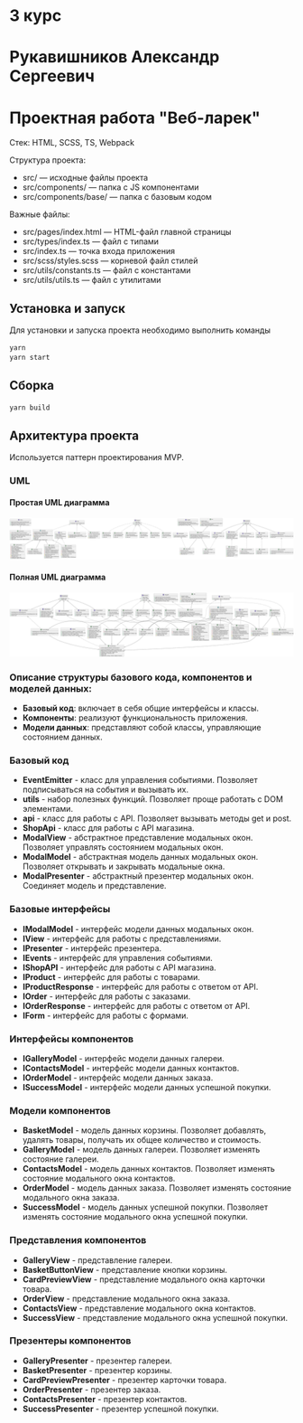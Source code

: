 # 3 курс

# Рукавишников Александр Сергеевич

# Проектная работа "Веб-ларек"

Стек: HTML, SCSS, TS, Webpack

Структура проекта:

- src/ — исходные файлы проекта
- src/components/ — папка с JS компонентами
- src/components/base/ — папка с базовым кодом

Важные файлы:

- src/pages/index.html — HTML-файл главной страницы
- src/types/index.ts — файл с типами
- src/index.ts — точка входа приложения
- src/scss/styles.scss — корневой файл стилей
- src/utils/constants.ts — файл с константами
- src/utils/utils.ts — файл с утилитами

## Установка и запуск

Для установки и запуска проекта необходимо выполнить команды

```bash
yarn
yarn start
```

## Сборка

```bash
yarn build
```

## Архитектура проекта

Используется паттерн проектирования MVP.

### UML

#### Простая UML диаграмма

![UML](./src/public/git/uml.svg)

#### Полная UML диаграмма

![UML](./src/public/git/uml-full.svg)

### Описание структуры базового кода, компонентов и моделей данных:

- **Базовый код**: включает в себя общие интерфейсы и классы.
- **Компоненты**: реализуют функциональность приложения.
- **Модели данных**: представляют собой классы, управляющие состоянием данных.

### Базовый код

- **EventEmitter** - класс для управления событиями. Позволяет подписываться на события и вызывать их.
- **utils** - набор полезных функций. Позволяет проще работать с DOM элементами.
- **api** - класс для работы с API. Позволяет вызывать методы get и post.
- **ShopApi** - класс для работы с API магазина.
- **ModalView** - абстрактное представление модальных окон. Позволяет управлять состоянием модальных окон.
- **ModalModel** - абстрактная модель данных модальных окон. Позволяет открывать и закрывать модальные окна.
- **ModalPresenter** - абстрактный презентер модальных окон. Соединяет модель и представление.

### Базовые интерфейсы

- **IModalModel** - интерфейс модели данных модальных окон.
- **IView** - интерфейс для работы с представлениями.
- **IPresenter** - интерфейс презентера.
- **IEvents** - интерфейс для управления событиями.
- **IShopAPI** - интерфейс для работы с API магазина.
- **IProduct** - интерфейс для работы с товарами.
- **IProductResponse** - интерфейс для работы с ответом от API.
- **IOrder** - интерфейс для работы с заказами.
- **IOrderResponse** - интерфейс для работы с ответом от API.
- **IForm** - интерфейс для работы с формами.

### Интерфейсы компонентов

- **IGalleryModel** - интерфейс модели данных галереи.
- **IContactsModel** - интерфейс модели данных контактов.
- **IOrderModel** - интерфейс модели данных заказа.
- **ISuccessModel** - интерфейс модели данных успешной покупки.

### Модели компонентов

- **BasketModel** - модель данных корзины. Позволяет добавлять, удалять товары, получать их общее количество и стоимость.
- **GalleryModel** - модель данных галереи. Позволяет изменять состояние галереи.
- **ContactsModel** - модель данных контактов. Позволяет изменять состояние модального окна контактов.
- **OrderModel** - модель данных заказа. Позволяет изменять состояние модального окна заказа.
- **SuccessModel** - модель данных успешной покупки. Позволяет изменять состояние модального окна успешной покупки.

### Представления компонентов

- **GalleryView** - представление галереи.
- **BasketButtonView** - представление кнопки корзины.
- **CardPreviewView** - представление модального окна карточки товара.
- **OrderView** - представление модального окна заказа.
- **ContactsView** - представление модального окна контактов.
- **SuccessView** - представление модального окна успешной покупки.

### Презентеры компонентов

- **GalleryPresenter** - презентер галереи.
- **BasketPresenter** - презентер корзины.
- **CardPreviewPresenter** - презентер карточки товара.
- **OrderPresenter** - презентер заказа.
- **ContactsPresenter** - презентер контактов.
- **SuccessPresenter** - презентер успешной покупки.
